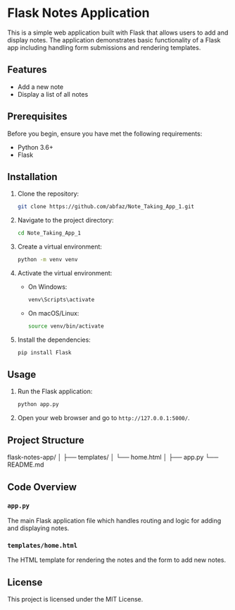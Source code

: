 # Flask Notes Application

This is a simple web application built with Flask that allows users to add and display notes. The application demonstrates basic functionality of a Flask app including handling form submissions and rendering templates.

## Features

- Add a new note
- Display a list of all notes

## Prerequisites

Before you begin, ensure you have met the following requirements:

- Python 3.6+
- Flask

## Installation

1. Clone the repository:
    ```sh
    git clone https://github.com/abfaz/Note_Taking_App_1.git
    ```

2. Navigate to the project directory:
    ```sh
    cd Note_Taking_App_1
    ```

3. Create a virtual environment:
    ```sh
    python -m venv venv
    ```

4. Activate the virtual environment:
    - On Windows:
        ```sh
        venv\Scripts\activate
        ```
    - On macOS/Linux:
        ```sh
        source venv/bin/activate
        ```

5. Install the dependencies:
    ```sh
    pip install Flask
    ```

## Usage

1. Run the Flask application:
    ```sh
    python app.py
    ```

2. Open your web browser and go to `http://127.0.0.1:5000/`.

## Project Structure

flask-notes-app/
│
├── templates/
│ └── home.html
│
├── app.py
└── README.md


## Code Overview

### `app.py`

The main Flask application file which handles routing and logic for adding and displaying notes.

### `templates/home.html`

The HTML template for rendering the notes and the form to add new notes.



## License

This project is licensed under the MIT License.


